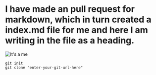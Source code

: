 # I have made an pull request for markdown, which in turn created a index.md file for me and here I am writing in the file as a heading.
![It's a me](https://p1.hiclipart.com/preview/312/549/208/super-mario-icons-super-mario-thumbnail.jpg)
```
git init
git clone "enter-your-git-url-here"
```
